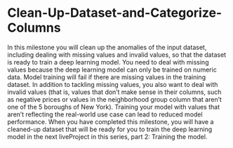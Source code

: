 # Clean-Up-Dataset-and-Categorize-Columns

In this milestone you will clean up the anomalies of the input dataset, including dealing with missing values and invalid values, so that the dataset is ready to train a deep learning model. You need to deal with missing values because the deep learning model can only be trained on numeric data. Model training will fail if there are missing values in the training dataset.
In addition to tackling missing values, you also want to deal with invalid values (that is, values that don’t make sense in their columns, such as negative prices or values in the neighborhood group column that aren’t one of the 5 boroughs of New York). Training your model with values that aren’t reflecting the real-world use case can lead to reduced model performance. When you have completed this milestone, you will have a cleaned-up dataset that will be ready for you to train the deep learning model in the next liveProject in this series, part 2: Training the model.
